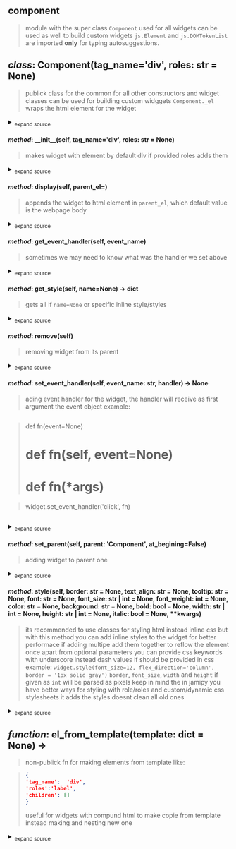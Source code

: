 ## component
> module with the super class `Component` used for all widgets
> can be used as well to build custom widgets
> `js.Element` and `js.DOMTokenList` are imported **only** for typing autosuggestions.

## *class*:  Component(tag_name='div', roles: str = None)
> publick class for the common for all other constructors and widget classes
> can be used for building custom widggets
> `Component._el` wraps the html element for the widget
<details><summary><sub>expand source</sub></summary>

  ```python
class Component:
    
    _el:Element = None


    def __init__(self, tag_name='div', roles:str=None):
        

        self._el:Element = create_el(tag_name)
        if roles:
            self.roles = roles



    def set_parent(self, parent:'Component', at_begining=False):
        
        if at_begining == False:
            parent._el.append(self._el)
        else:
            parent._el.prepend(self._el)


    def remove(self):
        
        self._el.remove()


    def set_event_handler(self, event_name:str, handler)->None:
        
        setattr(self._el, f'on{event_name}', handler)


    def get_event_handler(self, event_name):
        
        return getattr(self._el, f'on{event_name}', None)


    def style(self, border:str=None, text_align:str=None, tooltip:str=None, font:str=None, font_size:str|int=None, font_weight:int=None, color:str=None, background:str=None, bold:bool=None, width:str|int=None, height:str|int=None, italic:bool=None, **kwargs):
        
        style = self._el.style
        
        css = {
            'font-weight': font_weight if bold == None else f"{'bold' if bold == True else 'unset'}",
            'color': color,
            'width': width if isinstance(width, str) else f'{width}px',
            'height': height if isinstance(height, str) else f'{height}px',
            'font_family':font,
            'font-size':font_size,
            'title':tooltip,
            'background-color':background,
            'font-style':italic,
            'text-align':text_align,
            'border' : f'{border}px solid' if isinstance(border, int) else border

        }
   
        for k,v in kwargs.items():
            css[k.replace('_', '-')] = v
        
        print(css)
        style.cssText += ';'.join([f'{k}:{v}' for k,v in css.items() if v!=None])
        return self

    def get_style(self, name=None)->dict:
        
        styles:str = self.el.style.cssText
        styles = styles.split(';')
        result = {}
        for style in styles:
            style = style.split(':')
            result[style[0]] = style[1]

        return result if name == None else result.get(name, {})


    @property
    def visible(self)->bool:
        
        return self.role.contains('hidden')


    @visible.setter
    def visible(self, value:bool):
        
        if value == False:
            self.role.add('hidden')
        else:
            self.role.remove('hidden')
    

    @property
    def roles(self)->list:
        
        return list(self._el.classList)
        

    @roles.setter
    def roles(self, roles:str|list|set):
        
        _roles = roles if isinstance(roles, str) else ' '.join(roles)
        self._el.className = _roles


    @property
    def role(self)->DOMTokenList:
        
        return self._el.classList
        

    @property
    def get_size(self)->tuple:
        
        rect = self._el.getBoundingClientRect()
        return (rect.width, rect.height)


    def display(self, parent_el=document.body):
        
        parent_el.append(self._el)
        return self

  ```

</details>

#### *method*:  \_\_init\_\_(self, tag_name='div', roles: str = None)
> makes widget with element by default div
> if provided roles adds them
<details><summary><sub>expand source</sub></summary>

  ```python
    def __init__(self, tag_name='div', roles:str=None):
        

        self._el:Element = create_el(tag_name)
        if roles:
            self.roles = roles

  ```

</details>

#### *method*:  display(self, parent_el=<MagicMock name='mock.document.body' id='4393402784'>)
> appends the widget to html element in `parent_el`,
> which default value is the webpage body
<details><summary><sub>expand source</sub></summary>

  ```python
    def display(self, parent_el=document.body):
        
        parent_el.append(self._el)
        return self

  ```

</details>

#### *method*:  get\_event\_handler(self, event_name)
> sometimes we may need to know what was the handler we set above
<details><summary><sub>expand source</sub></summary>

  ```python
    def get_event_handler(self, event_name):
        
        return getattr(self._el, f'on{event_name}', None)

  ```

</details>

#### *method*:  get\_style(self, name=None) -> dict
> gets all if `name=None` or specific inline style/styles
<details><summary><sub>expand source</sub></summary>

  ```python
    def get_style(self, name=None)->dict:
        
        styles:str = self.el.style.cssText
        styles = styles.split(';')
        result = {}
        for style in styles:
            style = style.split(':')
            result[style[0]] = style[1]

        return result if name == None else result.get(name, {})

  ```

</details>

#### *method*:  remove(self)
> removing widget from its parent
<details><summary><sub>expand source</sub></summary>

  ```python
    def remove(self):
        
        self._el.remove()

  ```

</details>

#### *method*:  set\_event\_handler(self, event_name: str, handler) -> None
> ading event handler for the widget, the handler will receive as first argument the event object
> example:

> ```python

> def fn(event=None)
> # def fn(self, event=None)
> # def fn(*args)

> widget.set_event_handler('click', fn)

> ```
> 
<details><summary><sub>expand source</sub></summary>

  ```python
    def set_event_handler(self, event_name:str, handler)->None:
        
        setattr(self._el, f'on{event_name}', handler)

  ```

</details>

#### *method*:  set\_parent(self, parent: 'Component', at_begining=False)
> adding widget to parent one
<details><summary><sub>expand source</sub></summary>

  ```python
    def set_parent(self, parent:'Component', at_begining=False):
        
        if at_begining == False:
            parent._el.append(self._el)
        else:
            parent._el.prepend(self._el)

  ```

</details>

#### *method*:  style(self, border: str = None, text_align: str = None, tooltip: str = None, font: str = None, font_size: str | int = None, font_weight: int = None, color: str = None, background: str = None, bold: bool = None, width: str | int = None, height: str | int = None, italic: bool = None, **kwargs)
> its recommended to use classes for styling html instead inline css
> but with this method you can add inline styles to the widget
> for better performace if adding multipe add them together to reflow the element once
> apart from optional parameters you can provide css keywords with underscore instead dash
> values if should be provided in css example:
> `widget.style(font_size=12, flex_direction='column', border = '1px solid gray')`
> `border`, `font_size`, `width` and `height` if given as `int` will be parsed as pixels
> keep in mind the in jamipy you have better ways for styling with role/roles and custom/dynamic css stylesheets
> it adds the styles doesnt clean all old ones
<details><summary><sub>expand source</sub></summary>

  ```python
    def style(self, border:str=None, text_align:str=None, tooltip:str=None, font:str=None, font_size:str|int=None, font_weight:int=None, color:str=None, background:str=None, bold:bool=None, width:str|int=None, height:str|int=None, italic:bool=None, **kwargs):
        
        style = self._el.style
        
        css = {
            'font-weight': font_weight if bold == None else f"{'bold' if bold == True else 'unset'}",
            'color': color,
            'width': width if isinstance(width, str) else f'{width}px',
            'height': height if isinstance(height, str) else f'{height}px',
            'font_family':font,
            'font-size':font_size,
            'title':tooltip,
            'background-color':background,
            'font-style':italic,
            'text-align':text_align,
            'border' : f'{border}px solid' if isinstance(border, int) else border

        }
   
        for k,v in kwargs.items():
            css[k.replace('_', '-')] = v
        
        print(css)
        style.cssText += ';'.join([f'{k}:{v}' for k,v in css.items() if v!=None])
        return self

  ```

</details>



## *function*:  el\_from\_template(template: dict = None) -> <MagicMock name='mock.Element' id='4393408832'>
> non-publick fn for making elements from template like:

> ```json
> {
> 'tag_name':  'div',
> 'roles':'label',
> 'children': []
> }
> ```
> useful for widgets with compund html to make copie from template instead making and nesting new one
<details><summary><sub>expand source</sub></summary>

  ```python
def el_from_template(template:dict=None)->Element:
    

    el:Element = create_el(template['tag_name'])
    el.className = template['roles']
    children:dict = template.get('children', [])

    for child in children:
        el_child:Element = el_from_template(child)
        el.append(el_child)
    return el

  ```

</details>


